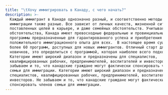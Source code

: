 ```yaml
---
title: "\tХочу иммигрировать в Канаду, с чего начать?"
description: >-
  Каждый иммигрант в Канаде однозначно разный, и соответственно методы для
  иммиграции также разные. Все зависит от личных качеств, жизненной ситуации,
  поставленных целей в карьере, и даже семейных обстоятельств. Учитывая все
  обстоятельства, Канада имеет превосходные федеральные и провинциальные
  программы предназначенные для гарантированного успеха и приобретения
  положительного иммиграционного опыта для всех.  В настоящее время существует
  более 60 программ, доступных для новых иммигрантов. Отличный старт для
  новичков, это определиться с программой, которая наиболее всего подходит.
  Категории имеют широкий диапазон и предназначены для специалистов,
  квалифицированных рабочих, предпринимателей, воспитателей и инвесторов. Не
  забываем и то, что канадские граждане могут фактически спонсировать членов
  семьи для иммиграции. Категории имеют широкий диапазон и предназначены для
  специалистов, квалифицированных рабочих, предпринимателей, воспитателей и
  инвесторов. Не забываем и то, что канадские граждане могут фактически
  спонсировать членов семьи для иммиграции.
---
```


